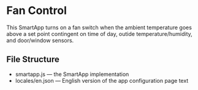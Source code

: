 # Fan Control

This SmartApp turns on a fan switch when the ambient temperature goes above a set point contingent on time of day, outide temperature/humidity, and door/window sensors.

## File Structure

* smartapp.js &mdash; the SmartApp implementation
* locales/en.json &mdash; English version of the app configuration page text
